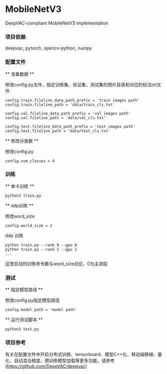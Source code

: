 # MobileNetV3
DeepVAC-compliant MobileNetV3 implementation

### 项目依赖

deepvac, pytorch, opencv-python, numpy

### 配置文件

** 准备数据 **

修改config.py文件，指定训练集、验证集、测试集的图片目录和对应的标注txt文件

```
config.train.fileline_data_path_prefix = 'train images path'
config.train.fileline_path = 'data/train_cls.txt'

config.val.fileline_data_path_prefix = 'val images path'
config.val.fileline_path = 'data/val_cls.txt'

config.test.fileline_data_path_prefix = 'test images path'
config.test.fileline_path = 'data/test_cls.txt'
```

** 修改分类数 **

修改config.py

```
config.num_classes = 4
```

### 训练

** 单卡训练 **

```
python3 train.py
```

** ddp训练 **

修改word_size

```
config.world_size = 2

```
ddp 训练

```
python train.py --rank 0 --gpu 0
python train.py --rank 1 --gpu 1
...
```
这里启动的训练命令数与word_size对应，0为主进程

### 测试

** 指定模型路径 **

修改config.py指定模型路径

```
config.model_path = 'model path'
```

** 运行测试脚本 **

```
python3 test.py
```

### 项目参考

有关在配置文件中开启分布式训练、tensorboard、模型C++化、移动端移植、量化、自动混合精度、预训练模型加载等更多功能，请参考(https://github.com/DeepVAC/deepvac)
